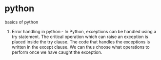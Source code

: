 # python
basics of python

1. Error handling in python:-  In Python, exceptions can be handled using a try statement. 
                               The critical operation which can raise an exception is placed inside the try clause.
                               The code that handles the exceptions is written in the except clause. 
                               We can thus choose what operations to perform once we have caught the exception.
